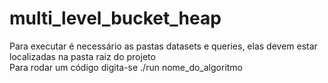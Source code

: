 # multi_level_bucket_heap
Para executar é necessário as pastas datasets e queries, elas devem estar localizadas na pasta raiz do projeto <br/>
Para rodar um código digita-se ./run nome_do_algoritmo
